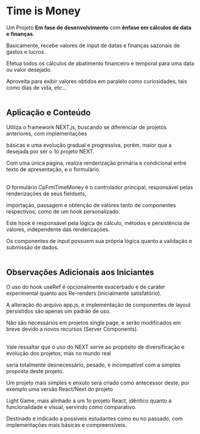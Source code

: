 # Time is Money

Um Projeto <b>Em fase de desenvolvimento</b> com <b>ênfase em cálculos de data e finanças</b>.

Basicamente, recebe valores de input de datas e finanças sazonais de gastos e lucros.

Efetua todos os cálculos de abatimento financeiro e temporal para uma data ou valor desejado.

Aproveita para exibir valores obtidos em paralelo como curiosidades, tais como dias de vida, etc...
<br /><br />

## Aplicação e Conteúdo

Utiliza o framework NEXT.js, buscando se diferenciar de projetos anteriores, com implementações 

básicas e uma evolução gradual e progressiva, porém, maior que a desejada por ser o 1o projeto NEXT.

Com uma única página, realiza renderização primária e condicional entre texto de apresentação, e o formulário.
<br /><br />


O formulário CpFrmTimeMoney é o controlador principal, responsável pelas renderizações de seus fieldsets,

importação, passagem e obtenção de valores tanto de componentes respectivos, como de um hook personalizado.


Este hook é responsável pela lógica de cálculo, métodos e persistência de valores, independente das renderizações.

Os componentes de input possuem sua própria lógica quanto a validação e submissão de dados.
<br /><br />

## Observações Adicionais aos Iniciantes

O uso do hook useRef é opcionalmente exacerbado e de caráter experimental quanto aos Re-renders (inicialmente satisfatório).

A alteração do arquivo app.js, e implementação de componentes de layout persistidos são apenas um padrão de uso.

Não são necessários em projetos single page, e serão modificados em breve devido a novos recursos (Server Components).
<br /><br />

Vale ressaltar que o uso do NEXT serve ao propósito de diversificação e evolução dos projetos, mas no mundo real

seria totalmente desnecessário, pesado, e incompatível com a simples proposta deste projeto.


Um projeto mais simples e enxuto será criado como antecessor deste, por exemplo uma versão React/Next do projeto

Light Game, mais alinhado a um 1o projeto React, idêntico quanto a funcionalidade e visual, servindo como comparativo.

Destinado e indicado a possíveis estudantes como eu no passado, com implementações mais básicas e compreensíveis.
